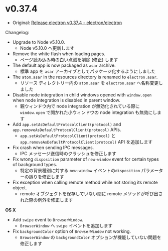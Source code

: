 # v0.37.4

- Original: [Release electron v0.37.4 - electron/electron](https://github.com/electron/electron/releases/tag/v0.37.4)

Changelog:

- Upgrade to Node v5.10.0.
  - Node v5.10.0 へ更新します
- Remove the white flash when loading pages.
  - ページ読み込み時の白い点滅を削除 (修正) します
- The default app is now packaged as `asar` archive.
  - 標準 app を `asar` アーカイブとしてパッケージ化するようにしました
- The `atom.asar` in the resources directory is renamed to `electron.asar`.
  - リソース ディレクトリー内の `atom.asar` を `electron.asar` へ名称変更しました
- Disable node integration in child windows opened with `window.open` when node integration is disabled in parent window.
  - 親ウィンドウ内で node integration が無効化されている際に `window.open` で開かれた小ウィンドウの node integration も無効にします
- Add `app.setAsDefaultProtocolClient(protocol)` and `app.removeAsDefaultProtocolClient(protocol)` APIs.
  - `app.setAsDefaultProtocolClient(protocol)` と `app.removeAsDefaultProtocolClient(protocol)` API を追加します
- Fix crash when sending IPC messages.
  - IPC メッセージ送信時のクラッシュを修正します
- Fix wrong `disposition` parameter of `new-window` event for certain types of background types.
  - 特定の背景種別に対する `new-window` イベントの`disposition` パラメーターの誤りを修正します
- Fix exception when calling remote method while not storing its remote object.
  - remote オブジェクトを保存していない間に remote メソッドが呼び出された際の例外を修正します

**OS X**

- Add `swipe` event to `BrowserWindow`.
  - `BrowserWindow` へ `swipe` イベントを追加します
- Fix `backgroundColor` option of `BrowserWindow` not working.
  - `BrowserWindow` の `backgroundColor` オプションが機能していない問題を修正します
